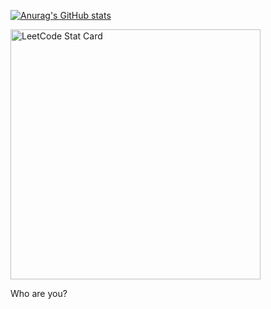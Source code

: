 [![Anurag's GitHub stats](https://github-readme-stats.vercel.app/api?username=Yedam101)](https://github.com/anuraghazra/github-readme-stats)

<a href="https://github.com/KnlnKS/leetcode-stats">
  <img alt="LeetCode Stat Card" src="https://apu5rh8gxk.execute-api.us-east-1.amazonaws.com/default/leetcode-stats?username=KnlnKS" width="400"/>
</a>

Who are you?
